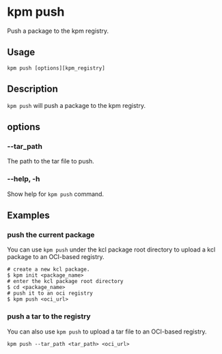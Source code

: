# kpm push

Push a package to the kpm registry.

## Usage

```shell
kpm push [options][kpm_registry]
```

## Description

`kpm push` will push a package to the kpm registry.

## options

### --tar_path

The path to the tar file to push.

### --help, -h

Show help for `kpm push` command.

## Examples

### push the current package

You can use `kpm push` under the kcl package root directory to upload a kcl package to an OCI-based registry.

```shell
# create a new kcl package.
$ kpm init <package_name>
# enter the kcl package root directory
$ cd <package_name>
# push it to an oci registry
$ kpm push <oci_url>
```

### push a tar to the registry

You can also use `kpm push` to upload a tar file to an OCI-based registry.

```shell
kpm push --tar_path <tar_path> <oci_url>
```

